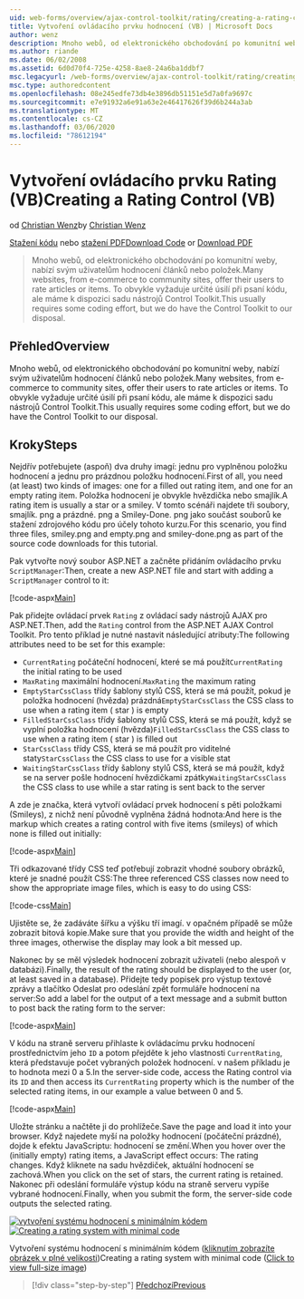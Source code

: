 ```yaml
---
uid: web-forms/overview/ajax-control-toolkit/rating/creating-a-rating-control-vb
title: Vytvoření ovládacího prvku hodnocení (VB) | Microsoft Docs
author: wenz
description: Mnoho webů, od elektronického obchodování po komunitní weby, nabízí svým uživatelům hodnocení článků nebo položek. To obvykle vyžaduje určité úsilí při psaní kódu, ale máme...
ms.author: riande
ms.date: 06/02/2008
ms.assetid: 6d0d70f4-725e-4258-8ae8-24a6ba1ddbf7
msc.legacyurl: /web-forms/overview/ajax-control-toolkit/rating/creating-a-rating-control-vb
msc.type: authoredcontent
ms.openlocfilehash: 08e245edfe73db4e3896db51151e5d7a0fa9697c
ms.sourcegitcommit: e7e91932a6e91a63e2e46417626f39d6b244a3ab
ms.translationtype: MT
ms.contentlocale: cs-CZ
ms.lasthandoff: 03/06/2020
ms.locfileid: "78612194"
---
```

# <a name="creating-a-rating-control-vb"></a><span data-ttu-id="af941-104">Vytvoření ovládacího prvku Rating (VB)</span><span class="sxs-lookup"><span data-stu-id="af941-104">Creating a Rating Control (VB)</span></span>

<span data-ttu-id="af941-105">od [Christian Wenz](https://github.com/wenz)</span><span class="sxs-lookup"><span data-stu-id="af941-105">by [Christian Wenz](https://github.com/wenz)</span></span>

<span data-ttu-id="af941-106">[Stažení kódu](https://download.microsoft.com/download/9/3/f/93f8daea-bebd-4821-833b-95205389c7d0/rating0.vb.zip) nebo [stažení PDF](https://download.microsoft.com/download/2/d/c/2dc10e34-6983-41d4-9c08-f78f5387d32b/rating0VB.pdf)</span><span class="sxs-lookup"><span data-stu-id="af941-106">[Download Code](https://download.microsoft.com/download/9/3/f/93f8daea-bebd-4821-833b-95205389c7d0/rating0.vb.zip) or [Download PDF](https://download.microsoft.com/download/2/d/c/2dc10e34-6983-41d4-9c08-f78f5387d32b/rating0VB.pdf)</span></span>

> <span data-ttu-id="af941-107">Mnoho webů, od elektronického obchodování po komunitní weby, nabízí svým uživatelům hodnocení článků nebo položek.</span><span class="sxs-lookup"><span data-stu-id="af941-107">Many websites, from e-commerce to community sites, offer their users to rate articles or items.</span></span> <span data-ttu-id="af941-108">To obvykle vyžaduje určité úsilí při psaní kódu, ale máme k dispozici sadu nástrojů Control Toolkit.</span><span class="sxs-lookup"><span data-stu-id="af941-108">This usually requires some coding effort, but we do have the Control Toolkit to our disposal.</span></span>

## <a name="overview"></a><span data-ttu-id="af941-109">Přehled</span><span class="sxs-lookup"><span data-stu-id="af941-109">Overview</span></span>

<span data-ttu-id="af941-110">Mnoho webů, od elektronického obchodování po komunitní weby, nabízí svým uživatelům hodnocení článků nebo položek.</span><span class="sxs-lookup"><span data-stu-id="af941-110">Many websites, from e-commerce to community sites, offer their users to rate articles or items.</span></span> <span data-ttu-id="af941-111">To obvykle vyžaduje určité úsilí při psaní kódu, ale máme k dispozici sadu nástrojů Control Toolkit.</span><span class="sxs-lookup"><span data-stu-id="af941-111">This usually requires some coding effort, but we do have the Control Toolkit to our disposal.</span></span>

## <a name="steps"></a><span data-ttu-id="af941-112">Kroky</span><span class="sxs-lookup"><span data-stu-id="af941-112">Steps</span></span>

<span data-ttu-id="af941-113">Nejdřív potřebujete (aspoň) dva druhy imagí: jednu pro vyplněnou položku hodnocení a jednu pro prázdnou položku hodnocení.</span><span class="sxs-lookup"><span data-stu-id="af941-113">First of all, you need (at least) two kinds of images: one for a filled out rating item, and one for an empty rating item.</span></span> <span data-ttu-id="af941-114">Položka hodnocení je obvykle hvězdička nebo smajlík.</span><span class="sxs-lookup"><span data-stu-id="af941-114">A rating item is usually a star or a smiley.</span></span> <span data-ttu-id="af941-115">V tomto scénáři najdete tři soubory, smajlík. png a prázdné. png a Smiley-Done. png jako součást souborů ke stažení zdrojového kódu pro účely tohoto kurzu.</span><span class="sxs-lookup"><span data-stu-id="af941-115">For this scenario, you find three files, smiley.png and empty.png and smiley-done.png as part of the source code downloads for this tutorial.</span></span>

<span data-ttu-id="af941-116">Pak vytvořte nový soubor ASP.NET a začněte přidáním ovládacího prvku `ScriptManager`:</span><span class="sxs-lookup"><span data-stu-id="af941-116">Then, create a new ASP.NET file and start with adding a `ScriptManager` control to it:</span></span>

[!code-aspx[Main](creating-a-rating-control-vb/samples/sample1.aspx)]

<span data-ttu-id="af941-117">Pak přidejte ovládací prvek `Rating` z ovládací sady nástrojů AJAX pro ASP.NET.</span><span class="sxs-lookup"><span data-stu-id="af941-117">Then, add the `Rating` control from the ASP.NET AJAX Control Toolkit.</span></span> <span data-ttu-id="af941-118">Pro tento příklad je nutné nastavit následující atributy:</span><span class="sxs-lookup"><span data-stu-id="af941-118">The following attributes need to be set for this example:</span></span>

- <span data-ttu-id="af941-119">`CurrentRating` počáteční hodnocení, které se má použít</span><span class="sxs-lookup"><span data-stu-id="af941-119">`CurrentRating` the initial rating to be used</span></span>
- <span data-ttu-id="af941-120">`MaxRating` maximální hodnocení.</span><span class="sxs-lookup"><span data-stu-id="af941-120">`MaxRating` the maximum rating</span></span>
- <span data-ttu-id="af941-121">`EmptyStarCssClass` třídy šablony stylů CSS, která se má použít, pokud je položka hodnocení (hvězda) prázdná</span><span class="sxs-lookup"><span data-stu-id="af941-121">`EmptyStarCssClass` the CSS class to use when a rating item ( star ) is empty</span></span>
- <span data-ttu-id="af941-122">`FilledStarCssClass` třídy šablony stylů CSS, která se má použít, když se vyplní položka hodnocení (hvězda)</span><span class="sxs-lookup"><span data-stu-id="af941-122">`FilledStarCssClass` the CSS class to use when a rating item ( star ) is filled out</span></span>
- <span data-ttu-id="af941-123">`StarCssClass` třídy CSS, která se má použít pro viditelné staty</span><span class="sxs-lookup"><span data-stu-id="af941-123">`StarCssClass` the CSS class to use for a visible stat</span></span>
- <span data-ttu-id="af941-124">`WaitingStarCssClass` třídy šablony stylů CSS, která se má použít, když se na server pošle hodnocení hvězdičkami zpátky</span><span class="sxs-lookup"><span data-stu-id="af941-124">`WaitingStarCssClass` the CSS class to use while a star rating is sent back to the server</span></span>

<span data-ttu-id="af941-125">A zde je značka, která vytvoří ovládací prvek hodnocení s pěti položkami (Smileys), z nichž není původně vyplněna žádná hodnota:</span><span class="sxs-lookup"><span data-stu-id="af941-125">And here is the markup which creates a rating control with five items (smileys) of which none is filled out initially:</span></span>

[!code-aspx[Main](creating-a-rating-control-vb/samples/sample2.aspx)]

<span data-ttu-id="af941-126">Tři odkazované třídy CSS teď potřebují zobrazit vhodné soubory obrázků, které je snadné použít CSS:</span><span class="sxs-lookup"><span data-stu-id="af941-126">The three referenced CSS classes now need to show the appropriate image files, which is easy to do using CSS:</span></span>

[!code-css[Main](creating-a-rating-control-vb/samples/sample3.css)]

<span data-ttu-id="af941-127">Ujistěte se, že zadáváte šířku a výšku tří imagí. v opačném případě se může zobrazit bitová kopie.</span><span class="sxs-lookup"><span data-stu-id="af941-127">Make sure that you provide the width and height of the three images, otherwise the display may look a bit messed up.</span></span>

<span data-ttu-id="af941-128">Nakonec by se měl výsledek hodnocení zobrazit uživateli (nebo alespoň v databázi).</span><span class="sxs-lookup"><span data-stu-id="af941-128">Finally, the result of the rating should be displayed to the user (or, at least saved in a database).</span></span> <span data-ttu-id="af941-129">Přidejte tedy popisek pro výstup textové zprávy a tlačítko Odeslat pro odeslání zpět formuláře hodnocení na server:</span><span class="sxs-lookup"><span data-stu-id="af941-129">So add a label for the output of a text message and a submit button to post back the rating form to the server:</span></span>

[!code-aspx[Main](creating-a-rating-control-vb/samples/sample4.aspx)]

<span data-ttu-id="af941-130">V kódu na straně serveru přihlaste k ovládacímu prvku hodnocení prostřednictvím jeho `ID` a potom přejděte k jeho vlastnosti `CurrentRating`, která představuje počet vybraných položek hodnocení. v našem příkladu je to hodnota mezi 0 a 5.</span><span class="sxs-lookup"><span data-stu-id="af941-130">In the server-side code, access the Rating control via its `ID` and then access its `CurrentRating` property which is the number of the selected rating items, in our example a value between 0 and 5.</span></span>

[!code-aspx[Main](creating-a-rating-control-vb/samples/sample5.aspx)]

<span data-ttu-id="af941-131">Uložte stránku a načtěte ji do prohlížeče.</span><span class="sxs-lookup"><span data-stu-id="af941-131">Save the page and load it into your browser.</span></span> <span data-ttu-id="af941-132">Když najedete myší na položky hodnocení (počáteční prázdné), dojde k efektu JavaScriptu: hodnocení se změní.</span><span class="sxs-lookup"><span data-stu-id="af941-132">When you hover over the (initially empty) rating items, a JavaScript effect occurs: The rating changes.</span></span> <span data-ttu-id="af941-133">Když kliknete na sadu hvězdiček, aktuální hodnocení se zachová.</span><span class="sxs-lookup"><span data-stu-id="af941-133">When you click on the set of stars, the current rating is retained.</span></span> <span data-ttu-id="af941-134">Nakonec při odeslání formuláře výstup kódu na straně serveru vypíše vybrané hodnocení.</span><span class="sxs-lookup"><span data-stu-id="af941-134">Finally, when you submit the form, the server-side code outputs the selected rating.</span></span>

<span data-ttu-id="af941-135">[![vytvoření systému hodnocení s minimálním kódem](creating-a-rating-control-vb/_static/image2.png)](creating-a-rating-control-vb/_static/image1.png)</span><span class="sxs-lookup"><span data-stu-id="af941-135">[![Creating a rating system with minimal code](creating-a-rating-control-vb/_static/image2.png)](creating-a-rating-control-vb/_static/image1.png)</span></span>

<span data-ttu-id="af941-136">Vytvoření systému hodnocení s minimálním kódem ([kliknutím zobrazíte obrázek v plné velikosti](creating-a-rating-control-vb/_static/image3.png))</span><span class="sxs-lookup"><span data-stu-id="af941-136">Creating a rating system with minimal code ([Click to view full-size image](creating-a-rating-control-vb/_static/image3.png))</span></span>

> [!div class="step-by-step"]
> [<span data-ttu-id="af941-137">Předchozí</span><span class="sxs-lookup"><span data-stu-id="af941-137">Previous</span></span>](creating-a-rating-control-cs.md)
